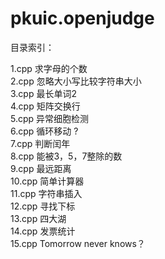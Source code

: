 # pkuic.openjudge

目录索引：

1.cpp   求字母的个数 </br>
2.cpp   忽略大小写比较字符串大小 </br>
3.cpp   最长单词2 </br>
4.cpp   矩阵交换行 </br>
5.cpp   异常细胞检测 </br>
6.cpp   循环移动 ? </br>
7.cpp   判断闰年 </br>
8.cpp   能被3，5，7整除的数 </br>
9.cpp   最远距离 </br>
10.cpp  简单计算器 </br>
11.cpp  字符串插入 </br>
12.cpp  寻找下标 </br>
13.cpp  四大湖 </br>
14.cpp  发票统计 </br>
15.cpp  Tomorrow never knows？ </br>